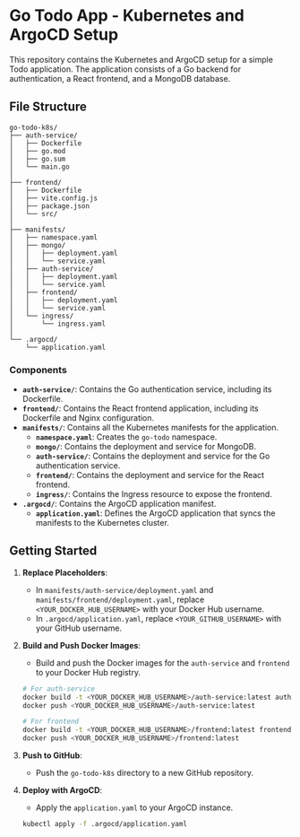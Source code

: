 # Go Todo App - Kubernetes and ArgoCD Setup

This repository contains the Kubernetes and ArgoCD setup for a simple Todo application. The application consists of a Go backend for authentication, a React frontend, and a MongoDB database.

## File Structure

```
go-todo-k8s/
├── auth-service/
│   ├── Dockerfile
│   ├── go.mod
│   ├── go.sum
│   └── main.go
│
├── frontend/
│   ├── Dockerfile
│   ├── vite.config.js
│   ├── package.json
│   └── src/
│
├── manifests/
│   ├── namespace.yaml
│   ├── mongo/
│   │   ├── deployment.yaml
│   │   └── service.yaml
│   ├── auth-service/
│   │   ├── deployment.yaml
│   │   └── service.yaml
│   ├── frontend/
│   │   ├── deployment.yaml
│   │   └── service.yaml
│   └── ingress/
│       └── ingress.yaml
│
└── .argocd/
    └── application.yaml
```

### Components

*   **`auth-service/`**: Contains the Go authentication service, including its Dockerfile.
*   **`frontend/`**: Contains the React frontend application, including its Dockerfile and Nginx configuration.
*   **`manifests/`**: Contains all the Kubernetes manifests for the application.
    *   **`namespace.yaml`**: Creates the `go-todo` namespace.
    *   **`mongo/`**: Contains the deployment and service for MongoDB.
    *   **`auth-service/`**: Contains the deployment and service for the Go authentication service.
    *   **`frontend/`**: Contains the deployment and service for the React frontend.
    *   **`ingress/`**: Contains the Ingress resource to expose the frontend.
*   **`.argocd/`**: Contains the ArgoCD application manifest.
    *   **`application.yaml`**: Defines the ArgoCD application that syncs the manifests to the Kubernetes cluster.

## Getting Started

1.  **Replace Placeholders**:
    *   In `manifests/auth-service/deployment.yaml` and `manifests/frontend/deployment.yaml`, replace `<YOUR_DOCKER_HUB_USERNAME>` with your Docker Hub username.
    *   In `.argocd/application.yaml`, replace `<YOUR_GITHUB_USERNAME>` with your GitHub username.

2.  **Build and Push Docker Images**:
    *   Build and push the Docker images for the `auth-service` and `frontend` to your Docker Hub registry.
    ```bash
    # For auth-service
    docker build -t <YOUR_DOCKER_HUB_USERNAME>/auth-service:latest auth-service/
    docker push <YOUR_DOCKER_HUB_USERNAME>/auth-service:latest

    # For frontend
    docker build -t <YOUR_DOCKER_HUB_USERNAME>/frontend:latest frontend/
    docker push <YOUR_DOCKER_HUB_USERNAME>/frontend:latest
    ```

3.  **Push to GitHub**:
    *   Push the `go-todo-k8s` directory to a new GitHub repository.

4.  **Deploy with ArgoCD**:
    *   Apply the `application.yaml` to your ArgoCD instance.
    ```bash
    kubectl apply -f .argocd/application.yaml
    ```
